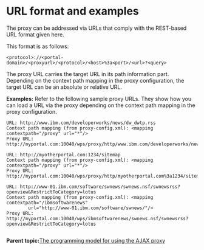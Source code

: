 # URL format and examples

The proxy can be addressed via URLs that comply with the REST-based URL format given here.

This format is as follows:

```
<protocol>://<portal-domain>/<proxyurl>/<protocol>/<host>%3a<port>/<url>?<query>
```

The proxy URL carries the target URL in its path information part. Depending on the context path mapping in the proxy configuration, the target URL can be an absolute or relative URL.

**Examples:** Refer to the following sample proxy URLs. They show how you can load a URL via the proxy depending on the context path mapping in the proxy configuration.

```
URL: http://www.ibm.com/developerworks/news/dw_dwtp.rss
Context path mapping (from proxy-config.xml): <mapping contextpath="/proxy" url="*"/>
Proxy URL: http://myportal.com:10040/wps/proxy/http/www.ibm.com/developerworks/news/dw_dwtp.rss

```

```
URL: http://myotherportal.com:1234/sitemap
Context path mapping (from proxy-config.xml): <mapping contextpath="/proxy" url="*"/>
Proxy URL: http://myportal.com:10040/wps/proxy/http/myotherportal.com%3a1234/sitemap  

```

```
URL: http://www-01.ibm.com/software/swnews/swnews.nsf/swnewsrss?openview&RestrictToCategory=lotus
Context path mapping (from proxy-config.xml): <mapping contextpath="/ibmsoftwarenews" 
        url="http://www-01.ibm.com/software/swnews/"/>
Proxy URL: http://myportal.com:10040/wps/ibmsoftwarenews/swnews.nsf/swnewsrss?openview&RestrictToCategory=lotus
   

```

**Parent topic:**[The programming model for using the AJAX proxy](../dev-portlet/ajax_proxy_prgrmdl.md)

